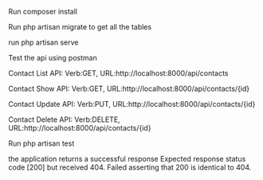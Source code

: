 Run composer install

Run php artisan migrate to get all the tables

run php artisan serve

Test the api using postman 

Contact List API: Verb:GET, URL:http://localhost:8000/api/contacts

Contact Show API: Verb:GET, URL:http://localhost:8000/api/contacts/{id}

Contact Update API: Verb:PUT, URL:http://localhost:8000/api/contacts/{id}

Contact Delete API: Verb:DELETE, URL:http://localhost:8000/api/contacts/{id}

Run php artisan test 

the application returns a successful response
Expected response status code [200] but received 404.
Failed asserting that 200 is identical to 404. 
